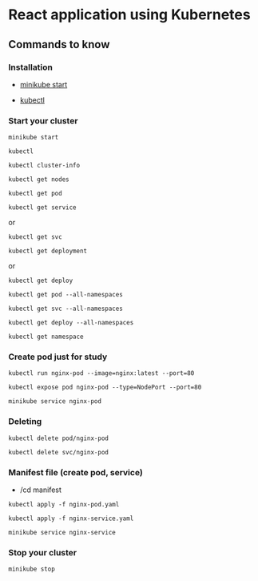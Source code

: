 # React application using Kubernetes

## Commands to know

### Installation 

- [minikube start](https://minikube.sigs.k8s.io/docs/start/?arch=%2Fmacos%2Fx86-64%2Fstable%2Fbinary+download)

- [kubectl](https://kubernetes.io/docs/tasks/tools/)

### Start your cluster

```shell
minikube start
```

```shell
kubectl
```

```shell
kubectl cluster-info
```

```shell
kubectl get nodes
```

```shell
kubectl get pod
```

```shell
kubectl get service
```

or

```shell
kubectl get svc
```

```shell
kubectl get deployment
```

or

```shell
kubectl get deploy
```

```shell
kubectl get pod --all-namespaces
```

```shell
kubectl get svc --all-namespaces
```

```shell
kubectl get deploy --all-namespaces
```

```shell
kubectl get namespace
```

### Create pod just for study

```shell
kubectl run nginx-pod --image=nginx:latest --port=80
```

```shell
kubectl expose pod nginx-pod --type=NodePort --port=80
```

```shell
minikube service nginx-pod
```

### Deleting

```shell
kubectl delete pod/nginx-pod
```

```shell
kubectl delete svc/nginx-pod
```

### Manifest file (create pod, service)

- /cd manifest

```shell
kubectl apply -f nginx-pod.yaml
```

```shell
kubectl apply -f nginx-service.yaml
```

```shell
minikube service nginx-service
```

### Stop your cluster

```shell
minikube stop
```

